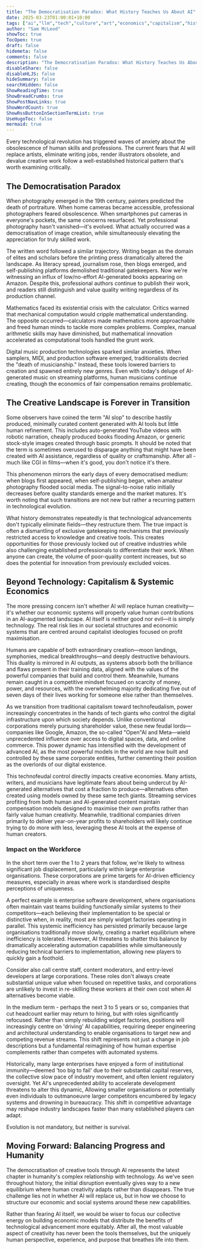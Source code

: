 ```yaml
---
title: "The Democratisation Paradox: What History Teaches Us About AI"
date: 2025-03-23T01:00:01+10:00
tags: ["ai","llm","tech","culture","art","economics","capitalism","history","creativity","automation"]
author: "Sam McLeod"
showToc: true
TocOpen: true
draft: false
hidemeta: false
comments: false
description: "The Democratisation Paradox: What History Teaches Us About AI."
disableShare: false
disableHLJS: false
hideSummary: false
searchHidden: false
ShowReadingTime: true
ShowBreadCrumbs: true
ShowPostNavLinks: true
ShowWordCount: true
ShowRssButtonInSectionTermList: true
UseHugoToc: false
mermaid: true
---
```


Every technological revolution has triggered waves of anxiety about the obsolescence of human skills and professions. The current fears that AI will replace artists, eliminate writing jobs, render illustrators obsolete, and devalue creative work follow a well-established historical pattern that's worth examining critically.

## The Democratisation Paradox

When photography emerged in the 19th century, painters predicted the death of portraiture. When home cameras became accessible, professional photographers feared obsolescence. When smartphones put cameras in everyone's pockets, the same concerns resurfaced. Yet professional photography hasn't vanished—it's evolved. What actually occurred was a democratisation of image creation, while simultaneously elevating the appreciation for truly skilled work.

The written word followed a similar trajectory. Writing began as the domain of elites and scholars before the printing press dramatically altered the landscape. As literacy spread, journalism rose, then blogs emerged, and self-publishing platforms demolished traditional gatekeepers. Now we're witnessing an influx of low/no-effort AI-generated books appearing on Amazon. Despite this, professional authors continue to publish their work, and readers still distinguish and value quality writing regardless of its production channel.

Mathematics faced its existential crisis with the calculator. Critics warned that mechanical computation would cripple mathematical understanding. The opposite occurred—calculators made mathematics more approachable and freed human minds to tackle more complex problems. Complex, manual arithmetic skills may have diminished, but mathematical innovation accelerated as computational tools handled the grunt work.

Digital music production technologies sparked similar anxieties. When samplers, MIDI, and production software emerged, traditionalists decried the "death of musicianship." Instead, these tools lowered barriers to creation and spawned entirely new genres. Even with today's deluge of AI-generated music on streaming platforms, human musicians continue creating, though the economics of fair compensation remains problematic.

## The Creative Landscape is Forever in Transition

Some observers have coined the term "AI slop" to describe hastily produced, minimally curated content generated with AI tools but little human refinement. This includes auto-generated YouTube videos with robotic narration, cheaply produced books flooding Amazon, or generic stock-style images created through basic prompts. It should be noted that the term is sometimes overused to disparage anything that might have been created with AI assistance, regardless of quality or craftsmanship. After all - much like CGI in films—when it's good, you don't notice it's there.

This phenomenon mirrors the early days of every democratised medium: when blogs first appeared, when self-publishing began, when amateur photography flooded social media. The signal-to-noise ratio initially decreases before quality standards emerge and the market matures. It's worth noting that such transitions are not new but rather a recurring pattern in technological evolution.

What history demonstrates repeatedly is that technological advancements don't typically eliminate fields—they restructure them. The true impact is often a dismantling of exclusive gatekeeping mechanisms that previously restricted access to knowledge and creative tools. This creates opportunities for those previously locked out of creative industries while also challenging established professionals to differentiate their work. When anyone can create, the volume of poor-quality content increases, but so does the potential for innovation from previously excluded voices.

## Beyond Technology: Capitalism & Systemic Economics

The more pressing concern isn't whether AI will replace human creativity—it's whether our economic systems will properly value human contributions in an AI-augmented landscape. AI itself is neither good nor evil—it is simply technology. The real risk lies in our societal structures and economic systems that are centred around capitalist ideologies focused on profit maximisation.

Humans are capable of both extraordinary creation—moon landings, symphonies, medical breakthroughs—and deeply destructive behaviours. This duality is mirrored in AI outputs, as systems absorb both the brilliance and flaws present in their training data, aligned with the values of the powerful companies that build and control them. Meanwhile, humans remain caught in a competitive mindset focused on scarcity of money, power, and resources, with the overwhelming majority dedicating five out of seven days of their lives working for someone else rather than themselves.

As we transition from traditional capitalism toward technofeudalism, power increasingly concentrates in the hands of tech giants who control the digital infrastructure upon which society depends. Unlike conventional corporations merely pursuing shareholder value, these new feudal lords—companies like Google, Amazon, the so-called "Open"AI and Meta—wield unprecedented influence over access to digital spaces, data, and online commerce. This power dynamic has intensified with the development of advanced AI, as the most powerful models in the world are now built and controlled by these same corporate entities, further cementing their position as the overlords of our digital existence.

This technofeudal control directly impacts creative economies. Many artists, writers, and musicians have legitimate fears about being undercut by AI-generated alternatives that cost a fraction to produce—alternatives often created using models owned by these same tech giants. Streaming services profiting from both human and AI-generated content maintain compensation models designed to maximise their own profits rather than fairly value human creativity. Meanwhile, traditional companies driven primarily to deliver year-on-year profits to shareholders will likely continue trying to do more with less, leveraging these AI tools at the expense of human creators.

### Impact on the Workforce

In the short term over the 1 to 2 years that follow, we're likely to witness significant job displacement, particularly within large enterprise organisations. These corporations are prime targets for AI-driven efficiency measures, especially in areas where work is standardised despite perceptions of uniqueness.

A perfect example is enterprise software development, where organisations often maintain vast teams building functionally similar systems to their competitors—each believing their implementation to be special or distinctive when, in reality, most are simply widget factories operating in parallel. This systemic inefficiency has persisted primarily because large organisations traditionally move slowly, creating a market equilibrium where inefficiency is tolerated. However, AI threatens to shatter this balance by dramatically accelerating automation capabilities while simultaneously reducing technical barriers to implementation, allowing new players to quickly gain a foothold.

Consider also call centre staff, content moderators, and entry-level developers at large corporations. These roles don't always create substantial unique value when focused on repetitive tasks, and corporations are unlikely to invest in re-skilling these workers at their own cost when AI alternatives become viable.

In the medium term - perhaps the next 3 to 5 years or so, companies that cut headcount earlier may return to hiring, but with roles significantly refocused. Rather than simply rebuilding widget factories, positions will increasingly centre on 'driving' AI capabilities, requiring deeper engineering and architectural understanding to enable organisations to target new and competing revenue streams. This shift represents not just a change in job descriptions but a fundamental reimagining of how human expertise complements rather than competes with automated systems.

Historically, many large enterprises have enjoyed a form of institutional immunity—deemed 'too big to fail' due to their substantial capital reserves, the collective slow pace of industry movement, and often lenient regulatory oversight. Yet AI's unprecedented ability to accelerate development threatens to alter this dynamic, Allowing smaller organisations or potentially even individuals to outmanoeuvre larger competitors encumbered by legacy systems and drowning in bureaucracy. This shift in competitive advantage may reshape industry landscapes faster than many established players can adapt.

Evolution is not mandatory, but neither is survival.

## Moving Forward: Balancing Progress and Humanity

The democratisation of creative tools through AI represents the latest chapter in humanity's complex relationship with technology. As we've seen throughout history, the initial disruption eventually gives way to a new equilibrium where human creativity adapts rather than disappears. The true challenge lies not in whether AI will replace us, but in how we choose to structure our economic and social systems around these new capabilities.

Rather than fearing AI itself, we would be wiser to focus our collective energy on building economic models that distribute the benefits of technological advancement more equitably. After all, the most valuable aspect of creativity has never been the tools themselves, but the uniquely human perspective, experience, and purpose that breathes life into them.

